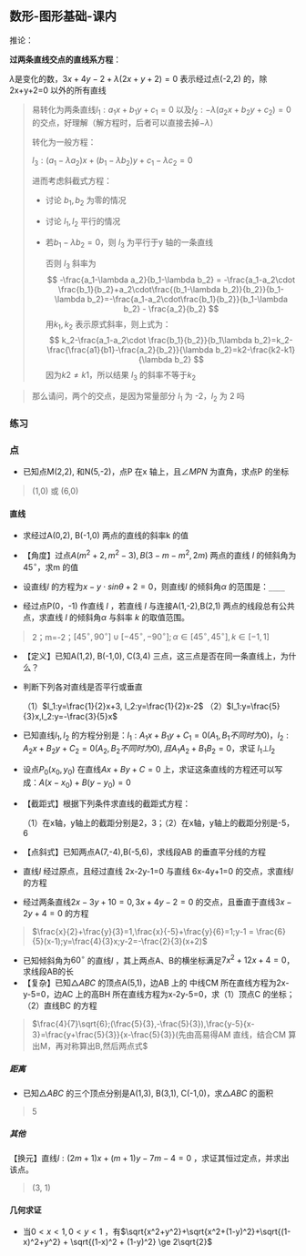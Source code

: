 ## 数形-图形基础-课内

推论：

**过两条直线交点的直线系方程**：

$\lambda$是变化的数，$3x+4y-2+\lambda(2x+y+2)=0$ 表示经过点(-2,2) 的，除2x+y+2=0 以外的所有直线

> 易转化为两条直线$l_1:a_1x+b_1y+c_1=0$ 以及$l_2:-\lambda(a_2x+b_2y+c_2)=0$ 的交点，好理解（解方程时，后者可以直接去掉$-\lambda$）
>
> 转化为一般方程：
>
> $l_3:(a_1-\lambda a_2)x+(b_1-\lambda b_2)y + c_1-\lambda c_2=0$
>
> 进而考虑斜截式方程：
>
> - 讨论 $b_1,b_2$ 为零的情况
>
> - 讨论 $l_1,l_2$ 平行的情况
>
> - 若$b_1-\lambda b_2=0$，则 $l_3$ 为平行于y 轴的一条直线
>
>     否则 $l_3$ 斜率为
>     $$
>     -\frac{a_1-\lambda a_2}{b_1-\lambda b_2} = -\frac{a_1-a_2\cdot \frac{b_1}{b_2}+a_2\cdot\frac{(b_1-\lambda b_2)}{b_2}}{b_1-\lambda b_2}=-\frac{a_1-a_2\cdot\frac{b_1}{b_2}}{b_1-\lambda b_2} - \frac{a_2}{b_2}
>     $$
>     用$k_1,k_2$ 表示原式斜率，则上式为：
>     $$
>     k_2-\frac{a_1-a_2\cdot \frac{b_1}{b_2}}{b_1\lambda b_2}=k_2-\frac{\frac{a1}{b1}-\frac{a_2}{b_2}}{\lambda b_2}=k2-\frac{k2-k1}{\lambda b_2}
>     $$
>     因为$k2\ne k1$，所以结果 $l_3$ 的斜率不等于$k_2$

> 那么请问，两个的交点，是因为常量部分 $l_1$ 为 -2，$l_2$ 为 2 吗

### 练习

### 点

- 已知点M(2,2), 和N(5,-2)，点P 在x 轴上，且$\angle MPN$ 为直角，求点P 的坐标

> (1,0) 或 (6,0)

#### 直线

- 求经过A(0,2), B(-1,0) 两点的直线的斜率k 的值


- 【角度】过点$A(m^2+2,m^2-3),B(3-m-m^2,2m)$ 两点的直线 $l$ 的倾斜角为$45^\circ$，求m 的值
- 设直线$l$ 的方程为$x-y\cdot sin\theta+2=0$，则直线$l$ 的倾斜角$\alpha$ 的范围是：`____`
- 经过点P(0，-1) 作直线 $l$ ，若直线 $l$ 与连接A(1,-2),B(2,1) 两点的线段总有公共点，求直线 $l$ 的倾斜角$\alpha$ 与斜率 $k$ 的取值范围。 


> 2；m=-2；$[45^\circ,90^\circ]\cup[-45^\circ,-90^\circ];\alpha \in[45^\circ,45^\circ],k\in[-1,1]$


- 【定义】已知A(1,2), B(-1,0), C(3,4) 三点，这三点是否在同一条直线上，为什么？


- 判断下列各对直线是否平行或垂直

    （1）$l_1:y=\frac{1}{2}x+3, l_2:y=\frac{1}{2}x-2$ （2）$l_1:y=\frac{5}{3}x,l_2:y=-\frac{3}{5}x$

- 已知直线$l_1,l_2$ 的方程分别是：$l_1:A_1x+B_1y+C_1=0(A_1,B_1 不同时为0)，l_2:A_2x+B_2y+C_2=0(A_2,B_2不同时为0),且A_1A_2+B_1B_2=0$，求证 $l_1\bot l_2$

- 设点$P_0(x_0,y_0)$ 在直线$Ax+By+C=0$ 上，求证这条直线的方程还可以写成：$A(x-x_0)+B(y-y_0)=0$

- 【截距式】根据下列条件求直线的截距式方程：

    （1）在x轴，y轴上的截距分别是2，3；（2）在x轴，y轴上的截距分别是-5，6

- 【点斜式】已知两点A(7,-4),B(-5,6)，求线段AB 的垂直平分线的方程

- 直线$l$ 经过原点，且经过直线 2x-2y-1=0 与直线 6x-4y+1=0 的交点，求直线$l$ 的方程

- 经过两条直线$2x-3y+10=0,3x+4y-2=0$ 的交点，且垂直于直线$3x-2y+4=0$ 的方程

> $\frac{x}{2}+\frac{y}{3}=1,\frac{x}{-5}+\frac{y}{6}=1;y-1 = \frac{6}{5}(x-1);y=\frac{4}{3}x;y-2=-\frac{2}{3}(x+2)$


- 已知倾斜角为$60^\circ$ 的直线$l$ ，其上两点A、B的横坐标满足$7x^2+12x+4=0$，求线段AB的长
- 【复杂】已知$\triangle ABC$ 的顶点A(5,1)，边AB 上的 中线CM 所在直线方程为2x-y-5=0，边AC 上的高BH 所在直线方程为x-2y-5=0，求（1）顶点C 的坐标；（2）直线BC 的方程

> $\frac{4}{7}\sqrt{6};(\frac{5}{3},-\frac{5}{3}),\frac{y-5}{x-3}=\frac{y+\frac{5}{3}}{x-\frac{5}{3}}(先由高易得AM 直线，结合CM 算出M，再对称算出B,然后两点式$

##### 距离

- 已知$\triangle ABC$ 的三个顶点分别是A(1,3), B(3,1), C(-1,0)，求$\triangle ABC$ 的面积

> 5

##### 其他

【换元】直线$l:(2m+1)x+(m+1)y-7m-4=0$ ，求证其恒过定点，并求出该点。

> (3, 1)

#### 几何求证

- 当$0\lt x \lt 1,0\lt y \lt 1$ ，有$\sqrt{x^2+y^2}+\sqrt{x^2+(1-y)^2}+\sqrt{(1-x)^2+y^2} + \sqrt{(1-x)^2 + (1-y)^2} \ge 2\sqrt{2}$


